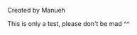 Created by Manueh

This is only a test, please don't be mad ^^

<!--
⠀⠀⢠⣴⣿⣿⣿⠷⠂⠀⠀⠀⠀⠀⠀⠀⠀⠀⠀⠀⠀⠰⢾⣿⣿⣿⣦
⠀⣰⣿⣿⣿⡟⠁⠀⠀⠀⠀⠀⠀⠀⠀⠀⠀⠀⠀⠀⠀⠀⠀⠀⠙⣿⣿⣿⣷⡀
⢰⣿⣿⣿⠏⠀⠀⠀⠀⠀⠀⠀⠀⠀⠀⠀⠀⠀⠀⠀⠀⠀⠀⠀⠀⠀⠘⣿⣿⣿⡇
⢸⣿⣿⣿⠀⠀⠀⠀⠀⠀⠀⠀⠀⠀⠀⠀⠀⠀⠀⠀⠀⠀⠀⠀⠀⠀⠀⠀⣿⣿⣿⡇
⢸⣿⣿⣿⠀⠀⠀⠀⠀⠀⠀⠀⠀⠀⠀⠀⠀⠀⠀⠀⠀⠀⠀⠀⠀⠀⠀⣸⣿⣿⣿⡇
⠀⢻⣿⣿⣧⡀⠀⠀⠀⠀⠀⠀⠀⠀⠀⠀⠀⠀⠀⠀⠀⠀⠀⠀⠀⢀⣴⣿⣿⣿⡟
⠀⠀⠻⣿⣿⣿⣦⣤⣤⣤⣤⣤⣶⣶⣶⣶⣶⣤⣤⣤⣤⣶⣿⣿⣿⡿⠋
⠀⠀⠀⠈⣿⣿⣿⣿⣿⣿⣿⣿⣿⣿⣿⣿⣿⣿⣿⣿⣿⣿⣿⣿⡿
⠀⠀⠀⠀⣿⣿⣿⣿⣿⣿⣿⣿⣿⣿⣿⣿⣿⣿⣿⣿⣿⣿⣿⣿⡇  ~Manueh~
⠀⠀⠀⠀⢿⣿⣿⣿⣿⣿⣿⣿⣿⣿⣿⣿⣿⣿⣿⣿⣿⣿⣿⣿⡇
⠀⠀⠀⠀⢸⣿⣿⣿⣿⣿⣿⣿⣿⣿⣿⣿⣿⣿⣿⡿⠿⢿⣿⣿⡇
⠀⠀⠀⠀⢸⣿⡿⠋⠀⠀⠀⠙⣿⣿⣿⣿⣿⡿⠁⠀⠀⠀⠀⢹⣿⡇
⠀⠀⠀⠀⠈⣿⡇⠀⠀⠀⠀⠀⢸⣿⣿⣿⣿⡇⠀⠀⠀⠀⠀⠀⣿⣿
⠀⠀⠀⠀⠀⢹⣿⣄⠀⠀⠀⣠⣿⣿⣿⣿⣿⣿⣄⡀⠀⢀⣰⣿⡏
⠀⠀⠀⠀⠀⢀⡻⣿⣿⣿⣿⣿⣿⣿⣿⣿⣿⣿⣿⣿⣿⣿⣿⠟
⠀⠀⠀⠀⠀⠀⠙⢮⣝⠛⠿⠿⠿⠿⠿⠿⠿⠿⠿⠿⠛⠋⠁
-->
